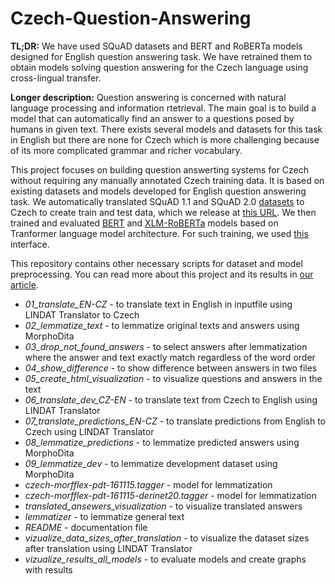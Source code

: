 # Czech-Question-Answering
**TL;DR:** We have used SQuAD datasets and BERT and RoBERTa models designed for English question answering task. We have retrained them to obtain models solving question answering for the Czech language using cross-lingual transfer.

**Longer description:** Question answering is concerned with natural language processing and information rtetrieval. The main goal is to build a model that can automatically find an answer to a questions posed by humans in given text. There exists several models and datasets for this task in English but there are none for Czech which is more challenging because of its more complicated grammar and richer vocabulary.

This project focuses on building question answerting systems for Czech without requiring any manually annotated Czech training data. It is based on existing datasets and models developed for English question answering task. We automatically translated SQuAD 1.1 and SQuAD 2.0 [datasets](https://arxiv.org/abs/1606.05250) to Czech to create train and test data, which we release at [this URL](https://lindat.mff.cuni.cz/repository/xmlui/handle/11234/1-3249). We then trained and evaluated [BERT](https://arxiv.org/abs/1810.04805) and [XLM-RoBERTa](https://arxiv.org/abs/1907.11692) models based on Tranformer language model architecture. For such training, we used [this](https://github.com/huggingface/transformers) interface.

This repository contains other necessary scripts for dataset and model preprocessing. You can read more about this project and its results in [our article](https://arxiv.org/abs/2007.01667).
 - *01_translate_EN-CZ* - to translate text in English in inputfile using LINDAT Translator to Czech
 - *02_lemmatize_text* - to lemmatize original texts and answers using MorphoDita 
 - *03_drop_not_found_answers* - to select answers after lemmatization where the answer and text exactly match regardless of the word order 
 - *04_show_difference* - to show difference between answers in two files
 - *05_create_html_visualization* - to visualize questions and answers in the text
 - *06_translate_dev_CZ-EN* - to translate text from Czech to English using LINDAT Translator 
 - *07_translate_predictions_EN-CZ* - to translate predictions from English to Czech using LINDAT Translator 
 - *08_lemmatize_predictions* -  to lemmatize predicted answers using MorphoDita
 - *09_lemmatize_dev* - to lemmatize development dataset using MorphoDita
 - *czech-morfflex-pdt-161115.tagger* - model for lemmatization
 - *czech-morfflex-pdt-161115-derinet20.tagger* - model for lemmatization
 - *translated_ansewers_visualization* - to visualize translated answers
 - *lemmatizer* - to lemmatize general text
 - *README* - documentation file
 - *vizualize_data_sizes_after_translation* - to visualize the dataset sizes after translation using LINDAT Translator
 - *vizualize_results_all_models* - to evaluate models and create graphs with results

